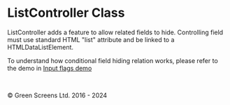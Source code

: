 # ListController Class

ListController adds a feature to allow related fields to hide.
Controlling field must use standard HTML "list" attribute and be linked to a HTMLDataListElement.

To understand how conditional field hiding relation works, please refer to the demo in [Input flags demo](../../../../demos/inputflags.html)

<br>

&copy; Green Screens Ltd. 2016 - 2024
